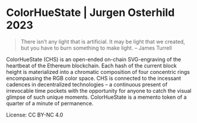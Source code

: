 # ColorHueState | Jurgen Osterhild 2023

> There isn’t any light that is artificial. It may be light 
> that we created, but you have to burn something to make light.
– James Turrell


ColorHueState (CHS) is an open-ended on-chain SVG-engraving of the heartbeat of the Ethereum blockchain. Each hash of the current block height is materialized into a chromatic composition of four concentric rings encompassing the RGB color space. CHS is connected to the incessant cadences in decentralized technologies – a continuous present of irrevocable time pockets with the opportunity for anyone to catch the visual glimpse of such unique moments. ColorHueState is a memento token of a quarter of a minute of permanence.

License: CC BY-NC 4.0

